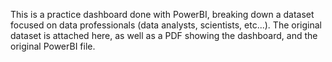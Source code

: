 This is a practice dashboard done with PowerBI, breaking down a dataset focused on data professionals (data analysts, scientists, etc...). The original dataset is attached here, as well as a PDF showing the dashboard, and the original PowerBI file.
